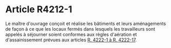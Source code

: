 # Article R4212-1

Le maître d'ouvrage conçoit et réalise les bâtiments et leurs aménagements de façon à ce que les locaux fermés dans lesquels les travailleurs sont appelés à séjourner soient conformes aux règles d'aération et d'assainissement prévues aux articles [R. 4222-1 à R. 4222-17][1].

 [1]: /affichCodeArticle.do?cidTexte=LEGITEXT000006072050&idArticle=LEGIARTI000018488863&dateTexte=&categorieLien=cid